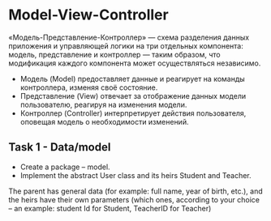 # Model-View-Controller 

«Модель-Представление-Контроллер» — схема разделения данных приложения и управляющей логики на три отдельных компонента: модель, представление и контроллер — таким образом, что модификация каждого компонента может осуществляться независимо.

- Модель (Model) предоставляет данные и реагирует на команды контроллера, изменяя своё состояние.
- Представление (View) отвечает за отображение данных модели пользователю, реагируя на изменения модели.
- Контроллер (Controller) интерпретирует действия пользователя, оповещая модель о необходимости изменений.

## Task 1 - Data/model

- Create a package – model.
- Implement the abstract User class and its heirs Student and Teacher.

The parent has general data (for example: full name, year of birth, etc.), and
the heirs have their own parameters (which ones, according to your choice – an example:
student Id for Student, TeacherID for Teacher)